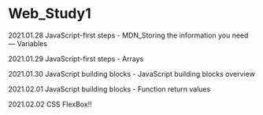 # Web_Study1

2021.01.28  JavaScript-first steps - MDN_Storing the information you need — Variables

2021.01.29  JavaScript-first steps - Arrays

2021.01.30  JavaScript building blocks - JavaScript building blocks overview

2021.02.01  JavaScript building blocks - Function return values

2021.02.02  CSS FlexBox!!